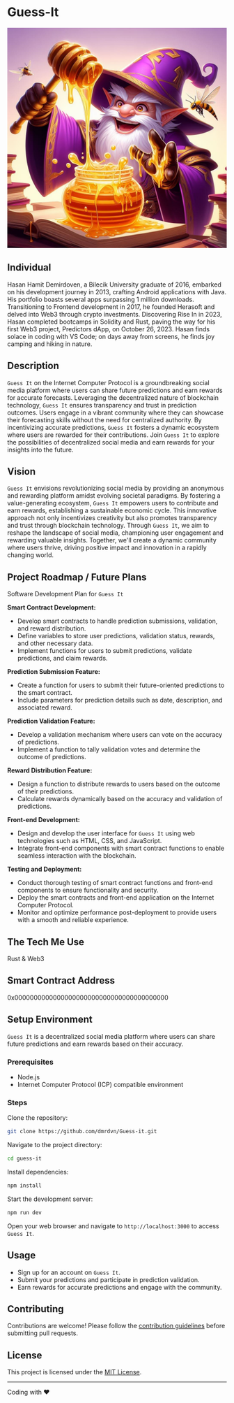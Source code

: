 # Guess-It

![Logo](https://github.com/dmrdvn/Guess-It/blob/a343f51170ba410ecf60a3e1575892d59aa15bcf/predictor-logo.png)

## Individual
Hasan Hamit Demirdoven, a Bilecik University graduate of 2016, embarked on his development journey in 2013, crafting Android applications with Java. His portfolio boasts several apps surpassing 1 million downloads. Transitioning to Frontend development in 2017, he founded Herasoft and delved into Web3 through crypto investments. Discovering Rise In in 2023, Hasan completed bootcamps in Solidity and Rust, paving the way for his first Web3 project, Predictors dApp, on October 26, 2023. Hasan finds solace in coding with VS Code; on days away from screens, he finds joy camping and hiking in nature.

## Description
`Guess It` on the Internet Computer Protocol is a groundbreaking social media platform where users can share future predictions and earn rewards for accurate forecasts. Leveraging the decentralized nature of blockchain technology, `Guess It` ensures transparency and trust in prediction outcomes. Users engage in a vibrant community where they can showcase their forecasting skills without the need for centralized authority. By incentivizing accurate predictions, `Guess It` fosters a dynamic ecosystem where users are rewarded for their contributions. Join `Guess It` to explore the possibilities of decentralized social media and earn rewards for your insights into the future.

## Vision
`Guess It` envisions revolutionizing social media by providing an anonymous and rewarding platform amidst evolving societal paradigms. By fostering a value-generating ecosystem, `Guess It` empowers users to contribute and earn rewards, establishing a sustainable economic cycle. This innovative approach not only incentivizes creativity but also promotes transparency and trust through blockchain technology. Through `Guess It`, we aim to reshape the landscape of social media, championing user engagement and rewarding valuable insights. Together, we'll create a dynamic community where users thrive, driving positive impact and innovation in a rapidly changing world.


## Project Roadmap / Future Plans
Software Development Plan for `Guess It`

   **Smart Contract Development:**
   - Develop smart contracts to handle prediction submissions, validation, and reward distribution.
   - Define variables to store user predictions, validation status, rewards, and other necessary data.
   - Implement functions for users to submit predictions, validate predictions, and claim rewards.

   **Prediction Submission Feature:**
   - Create a function for users to submit their future-oriented predictions to the smart contract.
   - Include parameters for prediction details such as date, description, and associated reward.

   **Prediction Validation Feature:**
   - Develop a validation mechanism where users can vote on the accuracy of predictions.
   - Implement a function to tally validation votes and determine the outcome of predictions.

   **Reward Distribution Feature:**
   - Design a function to distribute rewards to users based on the outcome of their predictions.
   - Calculate rewards dynamically based on the accuracy and validation of predictions.

   **Front-end Development:**
   - Design and develop the user interface for `Guess It` using web technologies such as HTML, CSS, and JavaScript.
   - Integrate front-end components with smart contract functions to enable seamless interaction with the blockchain.

   **Testing and Deployment:**
   - Conduct thorough testing of smart contract functions and front-end components to ensure functionality and security.
   - Deploy the smart contracts and front-end application on the Internet Computer Protocol.
   - Monitor and optimize performance post-deployment to provide users with a smooth and reliable experience.

## The Tech Me Use
Rust & Web3

## Smart Contract Address
0x0000000000000000000000000000000000000000

## Setup Environment

`Guess It` is a decentralized social media platform where users can share future predictions and earn rewards based on their accuracy.

### Prerequisites

- Node.js
- Internet Computer Protocol (ICP) compatible environment

### Steps

Clone the repository:

   ```bash
   git clone https://github.com/dmrdvn/Guess-it.git
   ```

Navigate to the project directory:

   ```bash
   cd guess-it
   ```

Install dependencies:

   ```bash
   npm install
   ```

Start the development server:

   ```bash
   npm run dev
   ```

Open your web browser and navigate to `http://localhost:3000` to access `Guess It`.

## Usage

- Sign up for an account on `Guess It`.
- Submit your predictions and participate in prediction validation.
- Earn rewards for accurate predictions and engage with the community.

## Contributing

Contributions are welcome! Please follow the [contribution guidelines](contribution.md) before submitting pull requests.

## License

This project is licensed under the [MIT License](LICENSE).

---
Coding with ❤️
